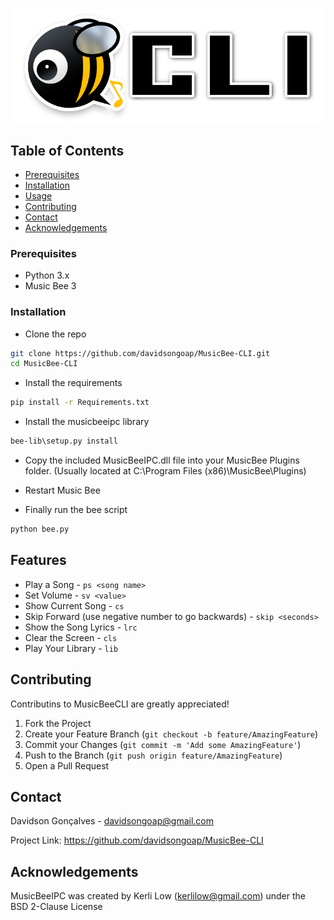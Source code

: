 <!-- PROJECT LOGO -->
<br />
<p align="center">
    <img src="images/logo.png" alt="Logo">
</p>

<!-- TABLE OF CONTENTS -->

## Table of Contents

- [Prerequisites](#prerequisites)
- [Installation](#installation)
- [Usage](#usage)
- [Contributing](#contributing)
- [Contact](#contact)
- [Acknowledgements](#acknowledgements)


<!-- GETTING STARTED -->

### Prerequisites

- Python 3.x
- Music Bee 3

### Installation

- Clone the repo

```sh
git clone https://github.com/davidsongoap/MusicBee-CLI.git
cd MusicBee-CLI
```

- Install the requirements

```sh
pip install -r Requirements.txt
```

- Install the musicbeeipc library

```sh
bee-lib\setup.py install
```

- Copy the included MusicBeeIPC.dll file into your MusicBee Plugins folder. (Usually located at C:\Program Files (x86)\MusicBee\Plugins)

- Restart Music Bee

- Finally run the bee script

```py
python bee.py
```

<!-- FEATURES -->


## Features

- Play a Song - `ps <song name>`
- Set Volume - `sv <value>`
- Show Current Song - `cs`
- Skip Forward (use negative number to go backwards) - `skip <seconds>`
- Show the Song Lyrics - `lrc`
- Clear the Screen - `cls`
- Play Your Library - `lib`

<!-- CONTRIBUTING -->

## Contributing

Contributins to MusicBeeCLI are greatly appreciated!

1. Fork the Project
2. Create your Feature Branch (`git checkout -b feature/AmazingFeature`)
3. Commit your Changes (`git commit -m 'Add some AmazingFeature'`)
4. Push to the Branch (`git push origin feature/AmazingFeature`)
5. Open a Pull Request

## Contact

Davidson Gonçalves - davidsongoap@gmail.com

Project Link: https://github.com/davidsongoap/MusicBee-CLI

<!-- ACKNOWLEDGEMENTS -->

## Acknowledgements
MusicBeeIPC was created by Kerli Low (kerlilow@gmail.com) under the BSD 2-Clause License
